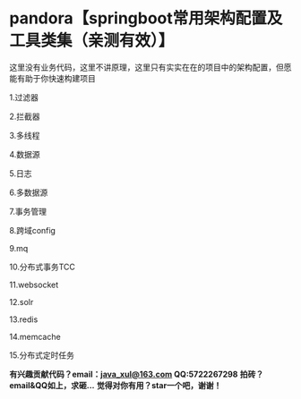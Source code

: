 # pandora【springboot常用架构配置及工具类集（亲测有效）】
这里没有业务代码，这里不讲原理，这里只有实实在在的项目中的架构配置，但愿能有助于你快速构建项目

1.过滤器

2.拦截器

3.多线程

4.数据源

5.日志

6.多数据源

7.事务管理

8.跨域config

9.mq

10.分布式事务TCC

11.websocket

12.solr

13.redis

14.memcache

15.分布式定时任务

**有兴趣贡献代码？email：java_xul@163.com QQ:5722267298**
**拍砖？email&QQ如上，求砸...** 
**觉得对你有用？star一个吧，谢谢！**